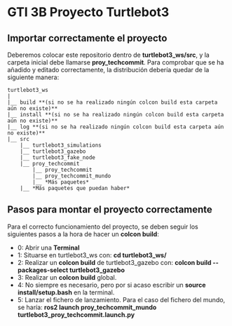 # GTI 3B Proyecto Turtlebot3
## Importar correctamente el proyecto
Deberemos colocar este repositorio dentro de **turtlebot3_ws/src**, y la carpeta inicial debe llamarse **proy_techcommit**.
Para comprobar que se ha añadido y editado correctamente, la distribución debería quedar de la siguiente manera:
```
turtlebot3_ws
|
|__ build **(si no se ha realizado ningún colcon build esta carpeta aún no existe)**
|__ install **(si no se ha realizado ningún colcon build esta carpeta aún no existe)**
|__ log **(si no se ha realizado ningún colcon build esta carpeta aún no existe)**
|__ src
    |__ turtlebot3_simulations
    |__ turtlebot3_gazebo
    |__ turtlebot3_fake_node
    |__ proy_techcommit
        |__ proy_techcommit
        |__ proy_techcommit_mundo
        |__ *Más paquetes*
    |__ *Más paquetes que puedan haber*
```

## Pasos para montar el proyecto correctamente
Para el correcto funcionamiento del proyecto, se deben seguir los siguientes pasos a la hora de hacer un **colcon build**:
- 0: Abrir una **Terminal**
- 1: Situarse en turtlebot3_ws con: **cd turtlebot3_ws/**
- 2: Realizar un **colcon build** de turtlebot3_gazebo con: **colcon build --packages-select turtlebot3_gazebo**
- 3: Realizar un **colcon build** global.
- 4: No siempre es necesario, pero por si acaso escribir un **source install/setup.bash** en la terminal.
- 5: Lanzar el fichero de lanzamiento. Para el caso del fichero del mundo, se haría: **ros2 launch proy_techcommit_mundo turtlebot3_proy_techcommit.launch.py**
